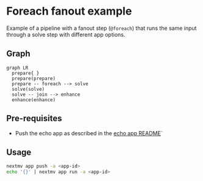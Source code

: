 # Foreach fanout example

Example of a pipeline with a fanout step (`@foreach`) that runs the same input through a solve step with different app options.

## Graph

```mermaid
graph LR
  prepare{ }
  prepare(prepare)
  prepare -- foreach --> solve
  solve(solve)
  solve -- join --> enhance
  enhance(enhance)
```

## Pre-requisites

- Push the echo app as described in the [echo app README](../apps/echo/README.md)`

## Usage

```bash
nextmv app push -a <app-id>
echo '{}' | nextmv app run -a <app-id>
```

